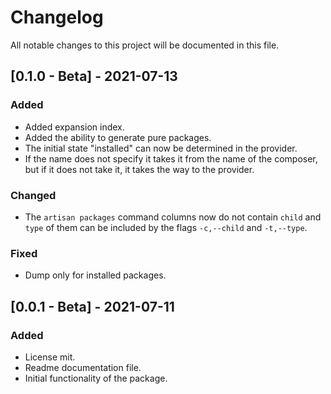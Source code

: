 # ChangelogAll notable changes to this project will be documented in this file.## [0.1.0 - Beta] - 2021-07-13### Added- Added expansion index.- Added the ability to generate pure packages.- The initial state "installed" can now be determined in the provider.- If the name does not specify it takes it from the name of the composer,   but if it does not take it, it takes the way to the provider.### Changed- The `artisan packages` command columns now do not contain `child`   and `type` of them can be included by the flags `-c,--child` and `-t,--type`.### Fixed- Dump only for installed packages.## [0.0.1 - Beta] - 2021-07-11### Added- License mit.- Readme documentation file.- Initial functionality of the package.